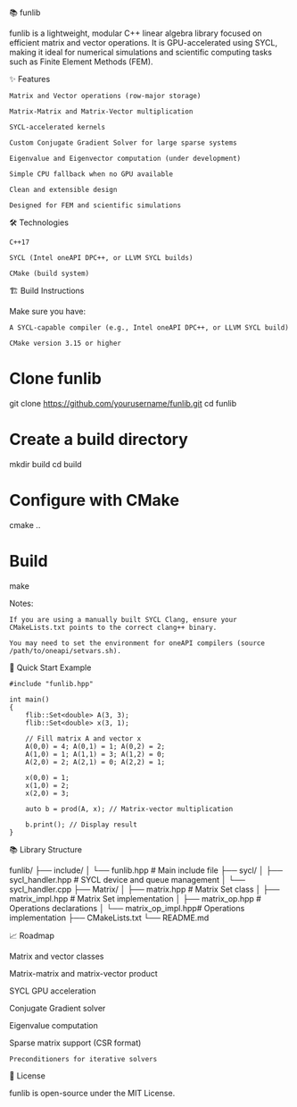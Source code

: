📚 funlib

funlib is a lightweight, modular C++ linear algebra library focused on efficient matrix and vector operations. It is GPU-accelerated using SYCL, making it ideal for numerical simulations and scientific computing tasks such as Finite Element Methods (FEM).

✨ Features

    Matrix and Vector operations (row-major storage)

    Matrix-Matrix and Matrix-Vector multiplication

    SYCL-accelerated kernels

    Custom Conjugate Gradient Solver for large sparse systems

    Eigenvalue and Eigenvector computation (under development)

    Simple CPU fallback when no GPU available

    Clean and extensible design

    Designed for FEM and scientific simulations

🛠 Technologies

    C++17

    SYCL (Intel oneAPI DPC++, or LLVM SYCL builds)

    CMake (build system)

🏗️ Build Instructions

Make sure you have:

    A SYCL-capable compiler (e.g., Intel oneAPI DPC++, or LLVM SYCL build)

    CMake version 3.15 or higher

# Clone funlib
git clone https://github.com/yourusername/funlib.git
cd funlib

# Create a build directory
mkdir build
cd build

# Configure with CMake
cmake ..

# Build
make

Notes:

    If you are using a manually built SYCL Clang, ensure your CMakeLists.txt points to the correct clang++ binary.

    You may need to set the environment for oneAPI compilers (source /path/to/oneapi/setvars.sh).

🚀 Quick Start Example

    #include "funlib.hpp"

    int main()
    {
        flib::Set<double> A(3, 3);
        flib::Set<double> x(3, 1);

        // Fill matrix A and vector x
        A(0,0) = 4; A(0,1) = 1; A(0,2) = 2;
        A(1,0) = 1; A(1,1) = 3; A(1,2) = 0;
        A(2,0) = 2; A(2,1) = 0; A(2,2) = 1;
        
        x(0,0) = 1;
        x(1,0) = 2;
        x(2,0) = 3;

        auto b = prod(A, x); // Matrix-vector multiplication

        b.print(); // Display result
    }

📚 Library Structure

funlib/
├── include/
│   └── funlib.hpp        # Main include file
├── sycl/
│   ├── sycl_handler.hpp  # SYCL device and queue management
│   └── sycl_handler.cpp
├── Matrix/
│   ├── matrix.hpp        # Matrix Set class
│   ├── matrix_impl.hpp   # Matrix Set implementation
│   ├── matrix_op.hpp     # Operations declarations
│   └── matrix_op_impl.hpp# Operations implementation
├── CMakeLists.txt
└── README.md

📈 Roadmap

Matrix and vector classes

Matrix-matrix and matrix-vector product

SYCL GPU acceleration

Conjugate Gradient solver

Eigenvalue computation

Sparse matrix support (CSR format)

    Preconditioners for iterative solvers

📜 License

funlib is open-source under the MIT License.
